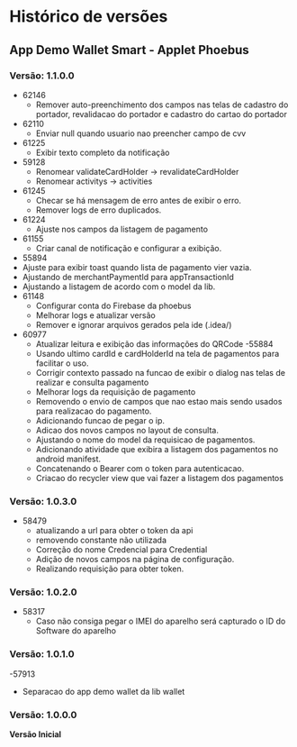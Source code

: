 ﻿# Histórico de versões

## App Demo Wallet Smart - Applet Phoebus

### Versão: 1.1.0.0
- 62146
  - Remover auto-preenchimento dos campos nas telas de cadastro do portador,
revalidacao do portador e cadastro do cartao do portador
- 62110
  - Enviar null quando usuario nao preencher campo de cvv
- 61225
  - Exibir texto completo da notificação
- 59128
  - Renomear validateCardHolder -> revalidateCardHolder
  - Renomear activitys -> activities
- 61245
  - Checar se há mensagem de erro antes de exibir o erro.
  - Remover logs de erro duplicados.
- 61224
  - Ajuste nos campos da listagem de pagamento
- 61155
  - Criar canal de notificação e configurar a exibição.
-  55894
  - Ajuste para exibir toast quando lista de pagamento vier vazia.
  - Ajustando de merchantPaymentId para appTransactionId
  - Ajustando a listagem de acordo com o model da lib.
- 61148
  - Configurar conta do Firebase da phoebus
  - Melhorar logs e atualizar versão
  - Remover e ignorar arquivos gerados pela ide (.idea/)
- 60977
  - Atualizar leitura e exibição das informações do QRCode
-55884
  - Usando ultimo cardId e cardHolderId na tela de pagamentos para facilitar o uso.
  - Corrigir contexto passado na funcao de exibir o dialog nas telas de realizar e consulta pagamento
  - Melhorar logs da requisição de pagamento
  - Removendo o envio de campos que nao estao mais sendo usados para realizacao do pagamento.
  - Adicionando funcao  de pegar o ip.
  - Adicao dos novos campos no layout de consulta.
  - Ajustando o nome do model da requisicao de pagamentos.
  - Adicionando atividade que exibira a listagem dos pagamentos no android manifest.
  - Concatenando o Bearer com o token para autenticacao.
  - Criacao do recycler view que vai fazer a listagem dos pagamentos

### Versão: 1.0.3.0
- 58479
  - atualizando a url para obter o token da api
  - removendo constante não utilizada
  - Correção do nome Credencial para Credential
  -  Adição de novos campos na página de configuração.
  - Realizando requisição para obter token.

### Versão: 1.0.2.0
- 58317
  - Caso não consiga pegar o IMEI do aparelho será capturado o ID do Software do aparelho

### Versão: 1.0.1.0
-57913
  - Separacao do app demo wallet da lib wallet

### Versão: 1.0.0.0
**Versão Inicial**
